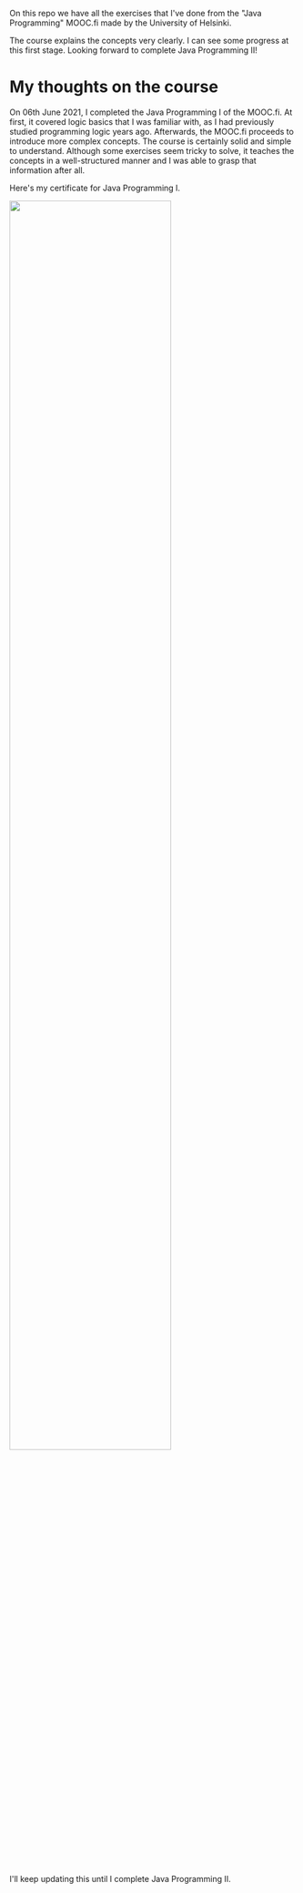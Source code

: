 On this repo we have all the exercises that I've done from the "Java Programming" MOOC.fi made by the University of Helsinki. 

The course explains the concepts very clearly. I can see some progress at this first stage. Looking forward to complete Java Programming II!

# My thoughts on the course
On 06th June 2021, I completed the Java Programming I of the MOOC.fi. At first, it covered logic basics that I was familiar with, as I had previously studied programming logic years ago. Afterwards, the MOOC.fi proceeds to introduce more complex concepts. The course is certainly solid and simple to understand. Although some exercises seem tricky to solve, it teaches the concepts in a well-structured manner and I was able to grasp that information after all.

Here's my certificate for Java Programming I.

<img src="https://user-images.githubusercontent.com/53430986/125456478-7ab091a5-1ff7-4ee1-97ca-5b8c697d6fdf.png" width="75%">

I'll keep updating this until I complete Java Programming II.
